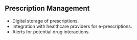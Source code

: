 ## Prescription Management

- Digital storage of prescriptions.
- Integration with healthcare providers for e-prescriptions.
- Alerts for potential drug interactions.